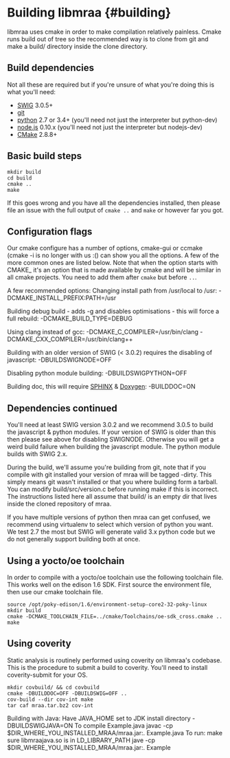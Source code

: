 Building libmraa                         {#building}
===============

libmraa uses cmake in order to make compilation relatively painless. Cmake runs
build out of tree so the recommended way is to clone from git and make a build/
directory inside the clone directory.

## Build dependencies
Not all these are required but if you're unsure of what you're doing this is
what you'll need:
* [SWIG](http://swig.org) 3.0.5+
* [git](http://git-scm.com)
* [python](http://python.org) 2.7 or 3.4+ (you'll need not just the interpreter but python-dev)
* [node.js](http://nodejs.org) 0.10.x (you'll need not just the interpreter but nodejs-dev)
* [CMake](http://cmake.org) 2.8.8+

## Basic build steps

~~~~~~~~~~~~~{.sh}
mkdir build
cd build
cmake ..
make
~~~~~~~~~~~~~

If this goes wrong and you have all the dependencies installed, then please
file an issue with the full output of `cmake ..` and `make` or however far you
got.

## Configuration flags

Our cmake configure has a number of options, cmake-gui or ccmake (cmake -i is
no longer with us :() can show you all the options. A few of the more common
ones are listed below. Note that when the option starts with CMAKE_ it's an
option that is made available by cmake and will be similar in all cmake
projects. You need to add them after `cmake` but before `..`.

A few recommended options:
Changing install path from /usr/local to /usr:
 -DCMAKE_INSTALL_PREFIX:PATH=/usr

Building debug build - adds -g and disables optimisations - this will force a
full rebuild:
 -DCMAKE_BUILD_TYPE=DEBUG

Using clang instead of gcc:
 -DCMAKE_C_COMPILER=/usr/bin/clang -DCMAKE_CXX_COMPILER=/usr/bin/clang++

Building with an older version of SWIG (< 3.0.2) requires the disabling of javascript:
 -DBUILDSWIGNODE=OFF

Disabling python module building:
 -DBUILDSWIGPYTHON=OFF

Building doc, this will require [SPHINX](http://sphinx-doc.org) &
[Doxygen](http://doxygen.org):
 -BUILDDOC=ON

## Dependencies continued

You'll need at least SWIG version 3.0.2 and we recommend 3.0.5 to build the
javascript & python modules. If your version of SWIG is older than this then
please see above for disabling SWIGNODE. Otherwise you will get a weird build
failure when building the javascript module. The python module builds with SWIG
2.x.

During the build, we'll assume you're building from git, note that if you
compile with git installed your version of mraa will be tagged -dirty. This
simply means git wasn't installed or that you where building form a tarball.
You can modify build/src/version.c before running make if this is incorrect.
The instructions listed here all assume that build/ is an empty dir that lives
inside the cloned repository of mraa.

If you have multiple versions of python then mraa can get confused, we
recommend using virtualenv to select which version of python you want. We test
2.7 the most but SWIG will generate valid 3.x python code but we do not
generally support building both at once.

## Using a yocto/oe toolchain

In order to compile with a yocto/oe toolchain use the following toolchain file.
This works well on the edison 1.6 SDK. First source the environment file, then
use our cmake toolchain file.

~~~~~~~~~~~~~{.sh}
source /opt/poky-edison/1.6/environment-setup-core2-32-poky-linux
mkdir build
cmake -DCMAKE_TOOLCHAIN_FILE=../cmake/Toolchains/oe-sdk_cross.cmake ..
make
~~~~~~~~~~~~~

## Using coverity

Static analysis is routinely performed using coverity on libmraa's codebase.
This is the procedure to submit a build to coverity. You'll need to install
coverity-submit for your OS.

~~~~~~~~~~~~~{.sh}
mkdir covbuild/ && cd covbuild
cmake -DBUILDDOC=OFF -DBUILDSWIG=OFF ..
cov-build --dir cov-int make
tar caf mraa.tar.bz2 cov-int
~~~~~~~~~~~~~
Building with Java:
Have JAVA_HOME set to JDK install directory
 -DBUILDSWIGJAVA=ON
To compile Example.java
javac -cp $DIR_WHERE_YOU_INSTALLED_MRAA/mraa.jar:. Example.java
To run:
make sure libmraajava.so is in LD_LIBRARY_PATH
jave -cp $DIR_WHERE_YOU_INSTALLED_MRAA/mraa.jar:. Example

